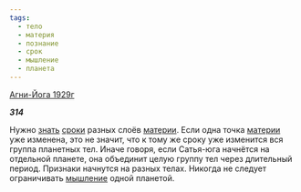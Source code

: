 ```yaml
---
tags:
  - тело
  - материя
  - познание
  - срок
  - мышление
  - планета
---
```

[Агни-Йога 1929г](https://127.0.0.1:4002/agni/1929)

___314___

Нужно [знать](../../../tags/#познание) [сроки](../../../tags/#[срок](../../../tags/#срок)) разных слоёв [материи](../../../tags/#материя). Если одна точка [материи](../../../tags/#материя) уже изменена, это не значит, что к тому же сроку уже изменится вся группа планетных тел. Иначе говоря, если Сатья-юга начнётся на отдельной планете, она объединит целую группу тел через длительный период. Признаки начнутся на разных телах. Никогда не следует ограничивать [мышление](../../../tags/#мышление) одной планетой.